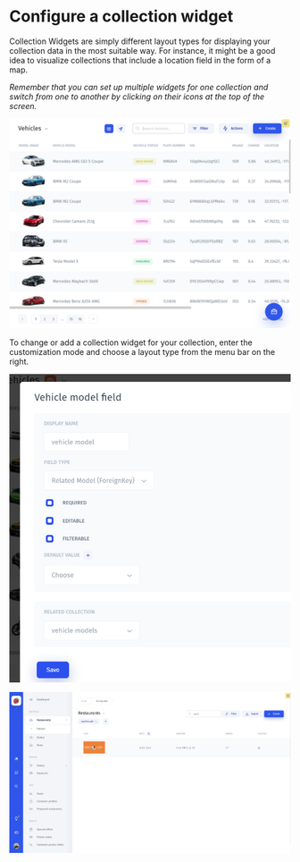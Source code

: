 # Configure a collection widget

Collection Widgets are simply different layout types for displaying your collection data in the most suitable way.  For instance, it might be a good idea to visualize collections that include a location field in the form of a map.

_Remember that you can set up multiple widgets for one collection and switch from one to another by clicking on their icons at the top of the screen._

![](../../.gitbook/assets/image%20%281%29.png)

To change or add a collection widget for your collection, enter the customization mode and choose a layout type from the menu bar on the right.

![](../../.gitbook/assets/image%20%28172%29.png)

![](../../.gitbook/assets/image%20%28266%29.png)

